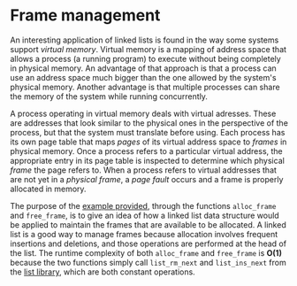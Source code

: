 # Frame management

An interesting application of linked lists is found in the way some systems support *virtual memory*. Virtual memory is a mapping of address space that allows a process (a running program) to execute without being completely in physical memory. An advantage of that approach is that a process can use an address space much bigger than the one allowed by the system's physical memory. Another advantage is that multiple processes can share the memory of the system while running concurrently.

A process operating in virtual memory deals with virtual adresses. These are addresses that look similar to the physical ones in the perspective of the process, but that the system must translate before using. Each process has its own page table that maps *pages* of its virtual address space to *frames* in physical memory. Once a process refers to a particular virtual address, the appropriate entry in its page table is inspected to determine which physical *frame* the page refers to. When a process refers to virtual addresses that are not yet in a *physical frame*, a *page fault* occurs and a frame is properly allocated in memory.

The purpose of the [example provided](frames.h), through the functions `alloc_frame` and `free_frame`, is to give an idea of how a linked list data structure would be applied to maintain the frames that are available to be allocated. A linked list is a good way to manage frames because allocation involves frequent insertions and deletions, and those operations are performed at the head of the list. The runtime complexity of both `alloc_frame` and `free_frame` is **O(1)** because the two functions simply call `list_rm_next` and `list_ins_next` from the [list library](../list.h), which are both constant operations.
